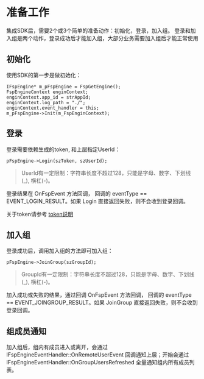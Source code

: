 # 准备工作
集成SDK后，需要2个或3个简单的准备动作：初始化，登录，加入组。
登录和加入组是两个动作，登录成功后才能加入组，大部分业务需要加入组后才能正常使用

## 初始化
使用SDK的第一步是做初始化：

```
IFspEngine* m_pFspEngine = FspGetEngine();
FspEngineContext enginContext;
enginContext.app_id = strAppId;
enginContext.log_path = "./";
enginContext.event_handler = this;
m_pFspEngine->Init(m_FspEnginContext);
```


## 登录
登录需要依赖生成的token, 和上层指定UserId：

```
pFspEngine->Login(szToken, szUserId);
```

> UserId有一定限制：字符串长度不超过128，只能是字母、数字、下划线(_), 横杠(-)。

登录结果在 OnFspEvent 方法回调， 回调的 eventType == EVENT_LOGIN_RESULT。如果 Login 直接返回失败，则不会收到登录回调。

关于token请参考 [token说明](./token.md)

## 加入组

登录成功后，调用加入组的方法即可加入组：

```
pFspEngine->JoinGroup(szGroupId);
```

> GroupId有一定限制：字符串长度不超过128，只能是字母、数字、下划线(_), 横杠(-)。

加入成功或失败的结果，通过回调 OnFspEvent 方法回调， 回调的 eventType == EVENT_JOINGROUP_RESULT。如果 JoinGroup 直接返回失败，则不会收到登录回调。

## 组成员通知
加入组后，组内有成员进入或离开，会通过 IFspEngineEventHandler::OnRemoteUserEvent 回调通知上层；开始会通过 IFspEngineEventHandler::OnGroupUsersRefreshed 全量通知组内所有成员列表。